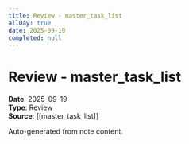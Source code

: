 ```yaml
---
title: Review - master_task_list
allDay: true
date: 2025-09-19
completed: null
---
```


# Review - master_task_list

**Date**: 2025-09-19  
**Type**: Review  
**Source**: [[master_task_list]]

Auto-generated from note content.
